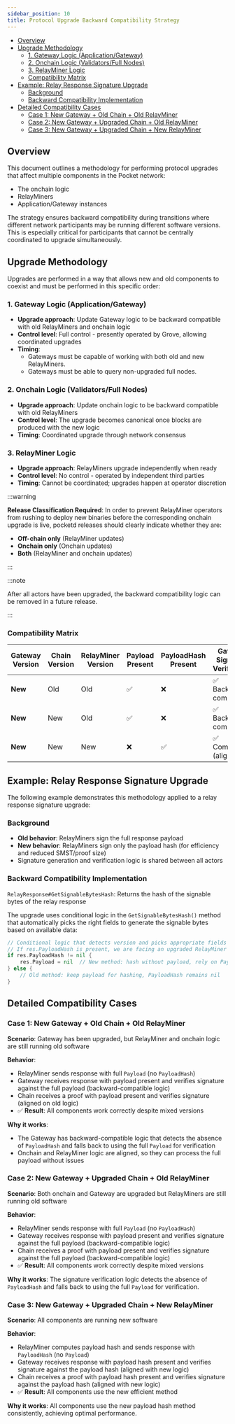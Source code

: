 ```yaml
---
sidebar_position: 10
title: Protocol Upgrade Backward Compatibility Strategy
---
```


- [Overview](#overview)
- [Upgrade Methodology](#upgrade-methodology)
  - [1. Gateway Logic (Application/Gateway)](#1-gateway-logic-applicationgateway)
  - [2. Onchain Logic (Validators/Full Nodes)](#2-onchain-logic-validatorsfull-nodes)
  - [3. RelayMiner Logic](#3-relayminer-logic)
  - [Compatibility Matrix](#compatibility-matrix)
- [Example: Relay Response Signature Upgrade](#example-relay-response-signature-upgrade)
  - [Background](#background)
  - [Backward Compatibility Implementation](#backward-compatibility-implementation)
- [Detailed Compatibility Cases](#detailed-compatibility-cases)
  - [Case 1: New Gateway + Old Chain + Old RelayMiner](#case-1-new-gateway--old-chain--old-relayminer)
  - [Case 2: New Gateway + Upgraded Chain + Old RelayMiner](#case-2-new-gateway--upgraded-chain--old-relayminer)
  - [Case 3: New Gateway + Upgraded Chain + New RelayMiner](#case-3-new-gateway--upgraded-chain--new-relayminer)

## Overview

This document outlines a methodology for performing protocol upgrades that affect
multiple components in the Pocket network:

- The onchain logic
- RelayMiners
- Application/Gateway instances

The strategy ensures backward compatibility during transitions where different network
participants may be running different software versions. This is especially critical
for participants that cannot be centrally coordinated to upgrade simultaneously.

## Upgrade Methodology

Upgrades are performed in a way that allows new and old components to coexist
and must be performed in this specific order:

### 1. Gateway Logic (Application/Gateway)

- **Upgrade approach**: Update Gateway logic to be backward compatible with old RelayMiners and onchain logic
- **Control level**: Full control - presently operated by Grove, allowing coordinated upgrades
- **Timing**:
  - Gateways must be capable of working with both old and new RelayMiners.
  - Gateways must be able to query non-upgraded full nodes.

### 2. Onchain Logic (Validators/Full Nodes)

- **Upgrade approach**: Update onchain logic to be backward compatible with old RelayMiners
- **Control level**: The upgrade becomes canonical once blocks are produced with the new logic
- **Timing**: Coordinated upgrade through network consensus

### 3. RelayMiner Logic

- **Upgrade approach**: RelayMiners upgrade independently when ready
- **Control level**: No control - operated by independent third parties
- **Timing**: Cannot be coordinated; upgrades happen at operator discretion

:::warning

**Release Classification Required**: In order to prevent RelayMiner operators
from rushing to deploy new binaries before the corresponding onchain upgrade is live,
pocketd releases should clearly indicate whether they are:

- **Off-chain only** (RelayMiner updates)
- **Onchain only** (Onchain updates)
- **Both** (RelayMiner and onchain updates)

:::

:::note

After all actors have been upgraded, the backward compatibility logic can be removed in a future release.

:::

### Compatibility Matrix

| Gateway Version | Chain Version | RelayMiner Version | Payload Present | PayloadHash Present | Gateway Signature Verification | Onchain Signature Verification |
| --------------- | ------------- | ------------------ | --------------- | ------------------- | ------------------------------ | ------------------------------ |
| **New**         | Old           | Old                | ✅              | ❌                  | ✅ Backward-compatible         | ✅ Compatible (aligned)        |
| **New**         | New           | Old                | ✅              | ❌                  | ✅ Backward-compatible         | ✅ Backward-compatible         |
| **New**         | New           | New                | ❌              | ✅                  | ✅ Compatible (aligned)        | ✅ Compatible (aligned)        |

## Example: Relay Response Signature Upgrade

The following example demonstrates this methodology applied to a relay response signature upgrade:

### Background

- **Old behavior**: RelayMiners sign the full response payload
- **New behavior**: RelayMiners sign only the payload hash (for efficiency and reduced SMST/proof size)
- Signature generation and verification logic is shared between all actors

### Backward Compatibility Implementation

`RelayResponse#GetSignableBytesHash`: Returns the hash of the signable bytes of the relay response

The upgrade uses conditional logic in the `GetSignableBytesHash()` method that automatically picks the right fields to generate the signable bytes based on available data:

```go
// Conditional logic that detects version and picks appropriate fields
// If res.PayloadHash is present, we are facing an upgraded RelayMiner
if res.PayloadHash != nil {
    res.Payload = nil  // New method: hash without payload, rely on PayloadHash
} else {
    // Old method: keep payload for hashing, PayloadHash remains nil
}
```

## Detailed Compatibility Cases

### Case 1: New Gateway + Old Chain + Old RelayMiner

**Scenario**: Gateway has been upgraded, but RelayMiner and onchain logic are still running old software

**Behavior**:

- RelayMiner sends response with full `Payload` (no `PayloadHash`)
- Gateway receives response with payload present and verifies signature against the full payload (backward-compatible logic)
- Chain receives a proof with payload present and verifies signature (aligned on old logic)
- ✅ **Result**: All components work correctly despite mixed versions

**Why it works**:

- The Gateway has backward-compatible logic that detects the absence of `PayloadHash` and falls back to using the full `Payload` for verification
- Onchain and RelayMiner logic are aligned, so they can process the full payload without issues

### Case 2: New Gateway + Upgraded Chain + Old RelayMiner

**Scenario**: Both onchain and Gateway are upgraded but RelayMiners are still running old software

**Behavior**:

- RelayMiner sends response with full `Payload` (no `PayloadHash`)
- Gateway receives response with payload present and verifies signature against the full payload (backward-compatible logic)
- Chain receives a proof with payload present and verifies signature against the full payload (backward-compatible logic)
- ✅ **Result**: All components work correctly despite mixed versions

**Why it works**: The signature verification logic detects the absence of `PayloadHash` and falls back to using the full `Payload` for verification.

### Case 3: New Gateway + Upgraded Chain + New RelayMiner

**Scenario**: All components are running new software

**Behavior**:

- RelayMiner computes payload hash and sends response with `PayloadHash` (no `Payload`)
- Gateway receives response with payload hash present and verifies signature against the payload hash (aligned with new logic)
- Chain receives a proof with payload hash present and verifies signature against the payload hash (aligned with new logic)
- ✅ **Result**: All components use the new efficient method

**Why it works**: All components use the new payload hash method consistently, achieving optimal performance.
